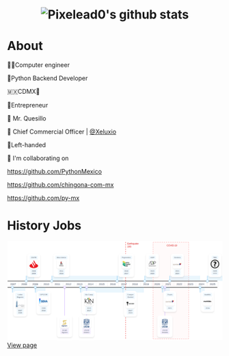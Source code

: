 <h1 align="center">

![Pixelead0's github stats](https://github-readme-stats.vercel.app/api?username=pixelead0&show_icons=true)
</h1>

# About
👨‍💻Computer engineer

🐍Python Backend Developer 

🇲🇽CDMX🌮

🤵Entrepreneur

🧀 Mr. Quesillo

🏢 Chief Commercial Officer | [@Xeluxio](https://t.me/xeluxio)

💯Left-handed

👯 I'm collaborating on

https://github.com/PythonMexico

https://github.com/chingona-com-mx

https://github.com/py-mx

# History Jobs
[![Timeline experience of pixelead0](img/timeline202502.png)](https://pixelead0.github.io/pixelead0/index.html)
[View page](https://pixelead0.github.io/pixelead0/index.html)

